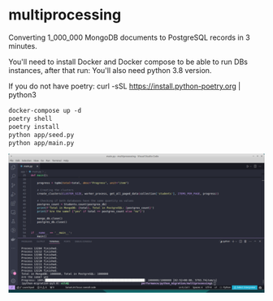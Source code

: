 # multiprocessing
Converting 1_000_000 MongoDB documents to PostgreSQL records in 3 minutes.

You'll need to install Docker and Docker compose to be able to run DBs instances, after that run:
You'll also need python 3.8 version.

If you do not have poetry:
	curl -sSL https://install.python-poetry.org | python3
	
    docker-compose up -d
    poetry shell
    poetry install
    python app/seed.py
    python app/main.py
    
    


![tests](img/multiprocessing.png)